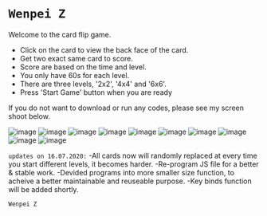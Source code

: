 # `Wenpei Z`
Welcome to the card flip game.
  - Click on the card to view the back face of the card.
  - Get two exact same card to score.
  - Score are based on the time and level.
  - You only have 60s for each level.
  - There are three levels, '2x2', '4x4' and '6x6'.
  - Press 'Start Game' button when you are ready

If you do not want to download or run any codes, please see my screen shoot below.


![image](https://github.com/JavaScriptN0ob/memm-card-flip-game/blob/master/resource/github-intro-images/card-game01.png)
![image](https://github.com/JavaScriptN0ob/memm-card-flip-game/blob/master/resource/github-intro-images/card-game02.png)
![image](https://github.com/JavaScriptN0ob/memm-card-flip-game/blob/master/resource/github-intro-images/card-game03.png)
![image](https://github.com/JavaScriptN0ob/memm-card-flip-game/blob/master/resource/github-intro-images/card-game04.png)
![image](https://github.com/JavaScriptN0ob/memm-card-flip-game/blob/master/resource/github-intro-images/card-game05.png)
![image](https://github.com/JavaScriptN0ob/memm-card-flip-game/blob/master/resource/github-intro-images/card-game06.png)
![image](https://github.com/JavaScriptN0ob/memm-card-flip-game/blob/master/resource/github-intro-images/card-game07.png)
![image](https://github.com/JavaScriptN0ob/memm-card-flip-game/blob/master/resource/github-intro-images/card-game08.png)
![image](https://github.com/JavaScriptN0ob/memm-card-flip-game/blob/master/resource/github-intro-images/card-game09.png)
![image](https://github.com/JavaScriptN0ob/memm-card-flip-game/blob/master/resource/github-intro-images/card-game10.png)

`updates on 16.07.2020:`
  -All cards now will randomly replaced at every time you start different levels, it becomes harder.
  -Re-program JS file for a better & stable work.
  -Devided programs into more smaller size function, to acheive a better maintainable and reuseable purpose.
  -Key binds function will be added shortly.
  
  `Wenpei Z`

